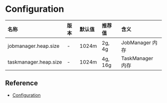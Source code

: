 # Configuration

| 名称 | 版本 | 默认值 | 推荐值 | 含义 |
| :--- | :--- | :--- | :--- | :--- |
| jobmanager.heap.size | - | 1024m | 2g, 4g | JobManager 内存 |
| taskmanager.heap.size | - | 1024m | 4g, 16g | TaskManager 内存 |

## Reference

- [Configuration](https://ci.apache.org/projects/flink/flink-docs-master/ops/config.html)
